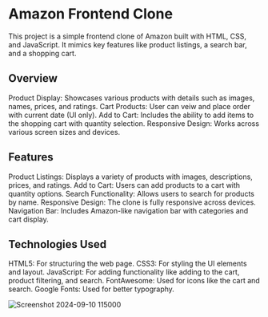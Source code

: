 # Amazon Frontend Clone
This project is a simple frontend clone of Amazon built with HTML, CSS, and JavaScript. It mimics key features like product listings, a search bar, and a shopping cart.

## Overview
Product Display: Showcases various products with details such as images, names, prices, and ratings.
Cart Products: User can veiw  and place order with current date (UI only).
Add to Cart: Includes the ability to add items to the shopping cart with quantity selection.
Responsive Design: Works across various screen sizes and devices.

## Features
Product Listings: Displays a variety of products with images, descriptions, prices, and ratings.
Add to Cart: Users can add products to a cart with quantity options.
Search Functionality: Allows users to search for products by name.
Responsive Design: The clone is fully responsive across devices.
Navigation Bar: Includes Amazon-like navigation bar with categories and cart display.

## Technologies Used
HTML5: For structuring the web page.
CSS3: For styling the UI elements and layout.
JavaScript: For adding functionality like adding to the cart, product filtering, and search.
FontAwesome: Used for icons like the cart and search.
Google Fonts: Used for better typography.

![Screenshot 2024-09-10 115000](https://github.com/user-attachments/assets/8b308c6f-5161-478e-984e-7ce2ac41c251)
